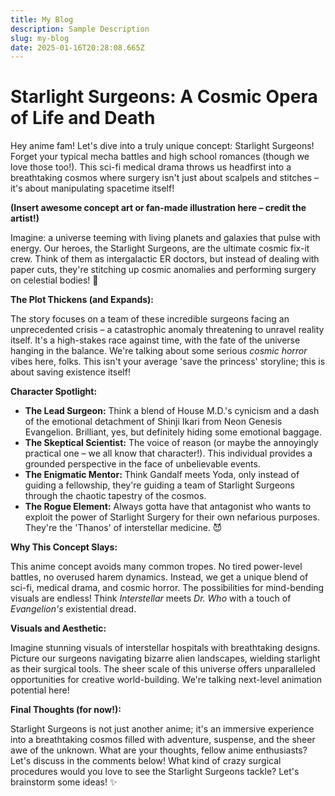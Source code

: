 ```yaml
---
title: My Blog
description: Sample Description
slug: my-blog
date: 2025-01-16T20:28:08.665Z
---
```


# Starlight Surgeons: A Cosmic Opera of Life and Death

Hey anime fam! Let's dive into a truly unique concept: Starlight Surgeons!  Forget your typical mecha battles and high school romances (though we love those too!). This sci-fi medical drama throws us headfirst into a breathtaking cosmos where surgery isn't just about scalpels and stitches – it's about manipulating spacetime itself!

**(Insert awesome concept art or fan-made illustration here – credit the artist!)**

Imagine: a universe teeming with living planets and galaxies that pulse with energy.  Our heroes, the Starlight Surgeons, are the ultimate cosmic fix-it crew.  Think of them as intergalactic ER doctors, but instead of dealing with paper cuts, they're stitching up cosmic anomalies and performing surgery on celestial bodies!  🤯

**The Plot Thickens (and Expands):**

The story focuses on a team of these incredible surgeons facing an unprecedented crisis – a catastrophic anomaly threatening to unravel reality itself.  It's a high-stakes race against time, with the fate of the universe hanging in the balance. We're talking about some serious *cosmic horror* vibes here, folks. This isn't your average 'save the princess' storyline; this is about saving existence itself!

**Character Spotlight:**

*   **The Lead Surgeon:**  Think a blend of House M.D.'s cynicism and a dash of the emotional detachment of Shinji Ikari from Neon Genesis Evangelion.  Brilliant, yes, but definitely hiding some emotional baggage. 
*   **The Skeptical Scientist:** The voice of reason (or maybe the annoyingly practical one – we all know that character!). This individual provides a grounded perspective in the face of unbelievable events. 
*   **The Enigmatic Mentor:** Think Gandalf meets Yoda, only instead of guiding a fellowship, they're guiding a team of Starlight Surgeons through the chaotic tapestry of the cosmos.
*   **The Rogue Element:**  Always gotta have that antagonist who wants to exploit the power of Starlight Surgery for their own nefarious purposes.  They're the 'Thanos' of interstellar medicine.  😈

**Why This Concept Slays:**

This anime concept avoids many common tropes. No tired power-level battles, no overused harem dynamics.  Instead, we get a unique blend of sci-fi, medical drama, and cosmic horror. The possibilities for mind-bending visuals are endless!  Think *Interstellar* meets *Dr. Who* with a touch of *Evangelion's* existential dread. 

**Visuals and Aesthetic:**

Imagine stunning visuals of interstellar hospitals with breathtaking designs. Picture our surgeons navigating bizarre alien landscapes, wielding starlight as their surgical tools.  The sheer scale of this universe offers unparalleled opportunities for creative world-building.  We're talking next-level animation potential here!

**Final Thoughts (for now!):**

Starlight Surgeons is not just another anime; it's an immersive experience into a breathtaking cosmos filled with adventure, suspense, and the sheer awe of the unknown.  What are your thoughts, fellow anime enthusiasts? Let's discuss in the comments below!  What kind of crazy surgical procedures would you love to see the Starlight Surgeons tackle?  Let's brainstorm some ideas! ✨